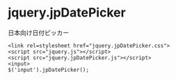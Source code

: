 # jquery.jpDatePicker
日本向け日付ピッカー

    <link rel=stylesheet href="jquery.jpDatePicker.css">
    <script src="jquery.js"></script>
    <script src="jquery.jpDatePicker.js"></script>
    <input>
    $('input').jpDatePicker();


